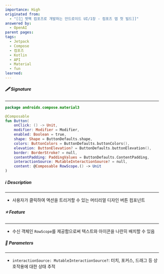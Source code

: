```yaml
---
importance: High
originated from:
  - "[[📘 젯팩 컴포즈로 개발하는 안드로이드 UI/1장 - 컴포즈 앱 첫 빌드]]"
answered by:
  - OpenAI
parent pages: 
tags:
  - Jetpack
  - Compose
  - 컴포즈
  - Kotlin
  - API
  - Material
  - fun
learned:
---
```

##### 🖋️ Signature
---
```Kotlin
package androidx.compose.material3

@Composable
fun Button(
    onClick: () -> Unit,
    modifier: Modifier = Modifier,
    enabled: Boolean = true,
    shape: Shape = ButtonDefaults.shape,
    colors: ButtonColors = ButtonDefaults.buttonColors(),
    elevation: ButtonElevation? = ButtonDefaults.buttonElevation(),
    border: BorderStroke? = null,
    contentPadding: PaddingValues = ButtonDefaults.ContentPadding,
    interactionSource: MutableInteractionSource? = null,
    content: @Composable RowScope.() -> Unit
)
```

##### ℹ️ Description
---
- 사용자가 클릭하여 액션을 트리거할 수 있는 머티리얼 디자인 버튼 컴포넌트

##### ⭐️ Feature
---
- 수신 객체인 `RowScope`를 제공함으로써 텍스트와 아이콘을 나란히 배치할 수 있음

##### 🧩 Parameters
---
- `interactionSource: MutableInteractionSource?`: 터치, 포커스, 드래그 등 상호작용에 대한 상태 추적
